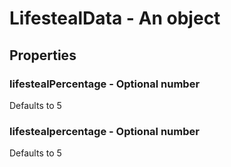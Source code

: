 

# LifestealData - An object



## Properties



### lifestealPercentage - Optional number



Defaults to 5



### lifestealpercentage - Optional number



Defaults to 5

